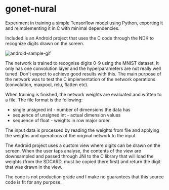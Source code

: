# gonet-nural
Experiment in training a simple Tensorflow model using Python, exporting it and reimplementing it in C with minimal dependencies.

Included is an Android project that uses the C code through the NDK to recognize digits drawn on the screen.

![android-sample-gif](https://thumbs.gfycat.com/AlertAjarAnnelida-size_restricted.gif)

The network is trained to recognise digits 0-9 using the MNIST dataset.
It only has one convolution layer and the hyperparameters are not really well tuned. Don't expect to achieve good results with this.
The main purpose of the network was to test the C implementation of the network operations (convolution, maxpool, relu, flatten etc).

When training is finished, the network weights are evaluated and written to a file.
The file format is the following:

- single unsigned int - number of dimensions the data has
- sequence of unsigned int - actual dimension values
- sequence of float - weights in row major order.

The input data is processed by reading the weights from file and applying the weigths and operations of the original network to the input.

The Android project uses a custom view where digits can be drawn on the screen. When the user taps analyse, the contents of the view are downsampled and passed through JNI to the C library that will load the weights (from the SDCARD, must be copied there first) and return the digit that was drawn in the view.

The code is not production grade and I make no guarantees that this source code is fit for any purpose.
